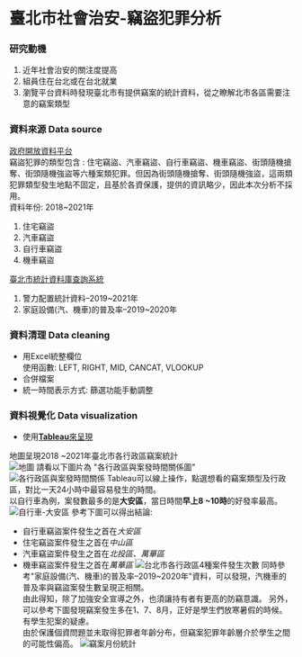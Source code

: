 # 臺北市社會治安-竊盜犯罪分析

### 研究動機
1. 近年社會治安的關注度提高
2. 組員住在台北或在台北就業
3. 瀏覽平台資料時發現臺北市有提供竊案的統計資料，從之瞭解北市各區需要注意的竊案類型


### 資料來源 Data source
[政府開放資料平台](https://data.gov.tw/)      
竊盜犯罪的類型包含 : 住宅竊盜、汽車竊盜、自行車竊盜、機車竊盜、街頭隨機搶奪、街頭隨機強盜等六種案類犯罪。但因為街頭隨機搶奪、街頭隨機強盜，這兩類犯罪類型發生地點不固定，且基於各資保護，提供的資訊略少，因此本次分析不採用。    
資料年份: 2018~2021年
1. 住宅竊盜
2. 汽車竊盜
3. 自行車竊盜
4. 機車竊盜    

[臺北市統計資料庫查詢系統](https://statdb.dbas.gov.taipei/pxweb2007-tp/dialog/statfile9.asp)      
1. 警力配置統計資料–2019~2021年
2. 家庭設備(汽、機車)的普及率–2019~2020年

### 資料清理 Data cleaning
* 用Excel統整欄位    
  使用函數: LEFT, RIGHT, MID, CANCAT, VLOOKUP
* 合併檔案
* 統一時間表示方式: 篩選功能手動調整

### 資料視覺化 Data visualization
* 使用[**Tableau**來呈現](https://public.tableau.com/views/-_16498255494290/cover?:language=zh-TW&publish=yes&:display_count=n&:origin=viz_share_link "臺北市社會治安-竊盜犯罪分析")

地圖呈現2018 ~2021年臺北市各行政區竊案統計     
![地圖](https://user-images.githubusercontent.com/81075616/173486949-2fc44a5d-549e-4bdb-a83a-aac2ffe1655e.png "臺北市行政區竊案統計地圖")
請看以下圖片為 "各行政區與案發時間關係圖"
![各行政區與案發時間關係](https://user-images.githubusercontent.com/81075616/173487060-0df8b538-71c4-40c4-b5f6-d6ee1e777d10.png "各行政區與案發時間關係")
Tableau可以線上操作，點選想看的竊案類型及行政區，對比一天24小時中最容易發生的時間。   
以自行車為例，案發數最多的是**大安區**，當日時間**早上8 ~10時**的好發率最高。     
![自行車-大安區](https://user-images.githubusercontent.com/81075616/173487188-882e01dc-ef93-4161-861d-09f1b4bd1873.png "自行車-大安區")
參考下圖可以得出結論:
  * 自行車竊盜案件發生之首在*大安區*
  * 住宅竊盜案件發生之首在*中山區*
  * 汽車竊盜案件發生之首在*北投區、萬華區*
  * 機車竊盜案件發生之首在*萬華區*
![台北市各行政區4種案件發生次數](https://user-images.githubusercontent.com/81075616/173488900-0d9a3ab5-0cb3-424f-b3de-9d33de08b56e.png "台北市各行政區4種案件發生次數")
同時參考"家庭設備(汽、機車)的普及率–2019~2020年"資料，可以發現，汽機車的普及率與竊盜案發生數呈現正相關。     
由此得知，除了加強安全宣導之外，也須讓持有者有更高的防竊意識。
另外，可以參考下圖發現竊案發生多在1、7、8月，正好是學生們放寒暑假的時候。有學生犯案的疑慮。    
由於保護個資問題並未取得犯罪者年齡分布，但竊案犯罪年齡層介於學生之間的可能性偏高。
![竊案月份統計](https://user-images.githubusercontent.com/81075616/173489737-d84fbf2a-ed00-4a30-b4b8-b07aac00045c.png "竊案月份統計")

